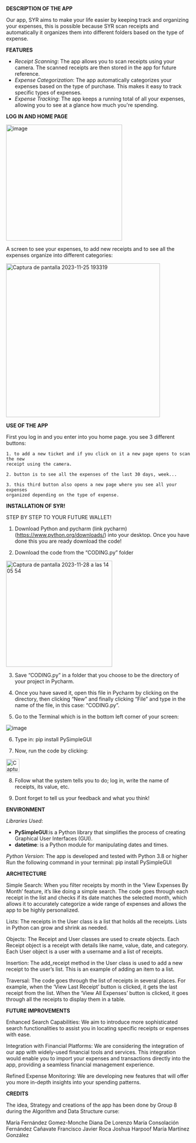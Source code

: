 **DESCRIPTION OF THE APP**

Our app, SYR aims to make your life easier by keeping track and organizing your expenses, this is possible because SYR scan receipts and automatically it organizes them into different folders based on the type of expense.



**FEATURES**

- _Receipt Scanning_: The app allows you to scan receipts using your camera. The scanned receipts are then stored in the app for future reference.
- _Expense Categorization_: The app automatically categorizes your expenses based on the type of purchase. This makes it easy to track specific types of expenses.
- _Expense Tracking_: The app keeps a running total of all your expenses, allowing you to see at a glance how much you're spending.


**LOG IN AND HOME PAGE**

<img width="316" alt="image" src="https://github.com/frocaieu/SYR/assets/151723296/b08df413-38f6-42c9-ba38-fcf1938d1712">

A screen to see your expenses, to add new receipts and to see all the expenses organize into different categories:

<img width="419" alt="Captura de pantalla 2023-11-25 193319" src="https://github.com/frocaieu/SYR/assets/151723296/718a0610-5d7e-4652-8330-6c8f71e46298">




**USE OF THE APP**

First you log in and you enter into you home page.
you see 3 different buttons:

    1. to add a new ticket and if you click on it a new page opens to scan the new 
    receipt using the camera.
    
    2. button is to see all the expenses of the last 30 days, week...
    
    3. this third button also opens a new page where you see all your expenses 
    organized depending on the type of expense.

**INSTALLATION OF SYR!**

STEP BY STEP TO YOUR FUTURE WALLET!

1. Download Python and pycharm (link pycharm) (https://www.python.org/downloads/) into your desktop. 
Once you have done this you are ready download the code!

2. Download the code from the “CODING.py” folder

<img width="289" alt="Captura de pantalla 2023-11-28 a las 14 05 54" src="https://github.com/frocaieu/SYR/assets/151958716/de48f7a5-8c54-4060-81ca-95f694cf00f1">
 
3. Save “CODING.py” in a folder that you choose to be the directory of your project in Pycharm.
   
4. Once you have saved it, open this file in Pycharm by clicking on the directory, then clicking “New” and finally clicking “File” and type in the name of the file, in this case: “CODING.py”.
   
5. Go to the Terminal which is in the bottom left corner of your screen:
   
![image](https://github.com/frocaieu/SYR/assets/151958716/735dd441-db2c-4b63-8058-5d997aaf4219)

6. Type in: pip install PySimpleGUI
   
7. Now, run the code by clicking:

 <img width="36" alt="Captura de pantalla 2023-11-28 a las 14 08 06" src="https://github.com/frocaieu/SYR/assets/151958716/dac11c66-85dc-4128-8ea2-74e44cb9d1d1">

8. Follow what the system tells you to do; log in, write the name of receipts, its value, etc.
   
9. Dont forget to tell us your feedback and what you think!

    

**ENVIRONMENT**

_Libraries Used_:

- **PySimpleGUI**:is a Python library that simplifies the process of creating Graphical User Interfaces (GUI).
- **datetime**: is a Python module for manipulating dates and times.

_Python Version_:
The app is developed and tested with Python 3.8 or higher
Run the following command in your terminal: pip install PySimpleGUI

**ARCHITECTURE**

Simple Search: When you filter receipts by month in the ‘View Expenses By Month’ feature, it’s like doing a simple search. The code goes through each receipt in the list and checks if its date matches the selected month, which allows it to accurately categorize a wide range of expenses and allows the app to be highly personalized. 

Lists: The receipts in the User class is a list that holds all the receipts. Lists in Python can grow and shrink as needed.

Objects: The Receipt and User classes are used to create objects. Each Receipt object is a receipt with details like name, value, date, and
category. Each User object is a user with a username and a list of receipts.

Insertion: The add_receipt method in the User class is used to add a new receipt to the user’s list. This is an example of adding an item
to a list.

Traversal: The code goes through the list of receipts in several places. For example, when the ‘View Last Receipt’ button is clicked, it
gets the last receipt from the list. When the ‘View All Expenses’ button is clicked, it goes through all the receipts to display them in a
table.


**FUTURE IMPROVEMENTS**

Enhanced Search Capabilities: We aim to introduce more sophisticated search functionalities
to assist you in locating specific receipts or expenses with ease.

Integration with Financial Platforms: We are considering the integration of our app with widely-used financial tools and services.
This integration would enable you to import your expenses and transactions directly into the app, providing a seamless financial management experience.

Refined Expense Monitoring: We are developing new features that will offer you more in-depth insights into your spending patterns.


**CREDITS**

The idea, Strategy and creations of the app has been done by Group 8 during the Algorithm and Data Structure curse:

María Fernández Gomez-Monche
Diana De Lorenzo
María Consolación Fernández Cañavate
Francisco Javier Roca
Joshua Harpoof
María Martínez González


